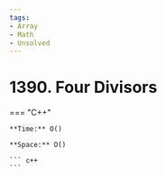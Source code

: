 ```yaml
---
tags:
- Array
- Math
- Unsolved
---
```



# 1390. Four Divisors

=== "C++"

    **Time:** O()

    **Space:** O()

    ``` c++
    ```